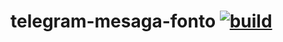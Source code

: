 # telegram-mesaga-fonto [![build](https://github.com/MeowCat-Studio/telegram-mesaga-fonto/actions/workflows/build.yml/badge.svg)](https://github.com/MeowCat-Studio/telegram-message-source/actions/workflows/build.yml)
